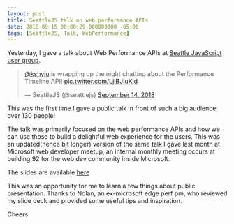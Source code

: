```yaml
---
layout: post
title: SeattleJS talk on web performance APIs
date: 2018-09-15 00:00:29.000000000 -05:00
tags: [SeattleJS, Talk, WebPerformance]
---
```


Yesterday, I gave a talk about Web Performance APIs at [Seattle JavaScript user group](https://www.meetup.com/seattlejs/events/dczsvkyxmbrb/).

<blockquote class="twitter-tweet" data-lang="en"><p lang="en" dir="ltr"><a href="https://twitter.com/kshyju?ref_src=twsrc%5Etfw">@kshyju</a>  is wrapping up the night chatting about the Performance Timeline API! <a href="https://t.co/LjlBJIuKjd">pic.twitter.com/LjlBJIuKjd</a></p>&mdash; SeattleJS (@seattlejs) <a href="https://twitter.com/seattlejs/status/1040432428278599682?ref_src=twsrc%5Etfw">September 14, 2018</a></blockquote>
<script async src="https://platform.twitter.com/widgets.js" charset="utf-8"></script>


This was the first time I gave a public talk in front of such a big audience, over 130 people!

The talk was primarily focused on the web performance APIs and how we can use those to build a delightful web experience for the users. This was an updated(hence bit longer) version of the same talk I gave last month at Microsoft web developer meetup, an internal monthly meeting occurs at building 92 for the web dev community inside Microsoft.

The slides are available [here](http://bit.ly/shyju_perf-timeline)

This was an opportunity for me to learn a few things about public presentation. Thanks to Nolan, an ex-microsoft edge perf pm, who reviewed my slide deck and provided some useful tips and inspiration.

Cheers


